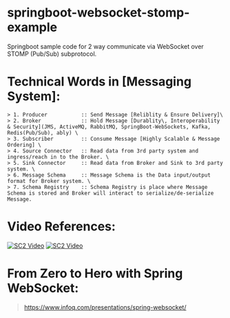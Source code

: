 # springboot-websocket-stomp-example
Springboot sample code for 2 way communicate via WebSocket over STOMP (Pub/Sub) subprotocol.

# Technical Words in [Messaging System]:
```
> 1. Producer 			:: Send Message [Reliblity & Ensure Delivery]\
> 2. Broker   			:: Hold Message [Durablity\, Interoperability & Security](JMS, ActiveMQ, RabbitMQ, SpringBoot-WebSockets, Kafka, Redis(Pub/Sub), ably) \
> 3. Subscriber 		:: Consume Message [Highly Scalable & Message Ordering] \
> 4. Source Connector	:: Read data from 3rd party system and ingress/reach in to the Broker. \
> 5. Sink Connector		:: Read data from Broker and Sink to 3rd party system. \
> 6. Message Schema		:: Message Schema is the Data input/output format for Broker system. \
> 7. Schema Registry	:: Schema Registry is place where Message Schema is stored and Broker will interact to serialize/de-serialize Message.
```

# Video References:
[![SC2 Video](https://img.youtube.com/vi/o_IjEDAuo8Y/0.jpg)](https://www.youtube.com/watch?v=o_IjEDAuo8Y)
[![SC2 Video](https://img.youtube.com/vi/XY5CUuE6VOk/0.jpg)](https://www.youtube.com/watch?v=XY5CUuE6VOk&list=PLXy8DQl3058PNFvxOgb5k52Det1DGLWBW)

# From Zero to Hero with Spring WebSocket:
> https://www.infoq.com/presentations/spring-websocket/